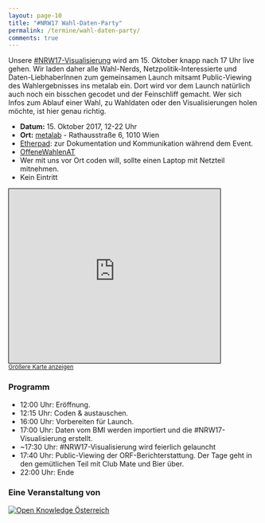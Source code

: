 ```yaml
---
layout: page-10
title: "#NRW17 Wahl-Daten-Party"
permalink: /termine/wahl-daten-party/
comments: true
---
```


<div class="row col-xs-12 col-md-8">
<p>Unsere <a href="https://github.com/OKFNat/offenewahlen-nrw17" title="#NRW17-Visualisierung">#NRW17-Visualisierung</a> wird am 15. Oktober knapp nach 17 Uhr live gehen. Wir laden daher alle Wahl-Nerds, Netzpolitik-Interessierte und Daten-LiebhaberInnen zum gemeinsamen Launch mitsamt Public-Viewing des Wahlergebnisses ins metalab ein. Dort wird vor dem Launch natürlich auch noch ein bisschen gecodet und der Feinschliff gemacht. Wer sich Infos zum Ablauf einer Wahl, zu Wahldaten oder den Visualisierungen holen möchte, ist hier genau richtig.
</p>

<ul>
<li><strong>Datum:</strong> 15. Oktober 2017, 12-22 Uhr</li>
<li><strong>Ort:</strong> <a href="http://metalab.at/" title="metalab">metalab</a> - Rathausstraße 6, 1010 Wien</li>
<li><a href="http://pad.okfn.org/p/OffeneWahlenAT-WDP" title="Etherpad">Etherpad</a>: zur Dokumentation und Kommunikation während dem Event.</li>
<li><a href="https://twitter.com/search?f=tweets&q=%23OffeneWahlenAT&src=typd" title="OffeneWahlenAT"><i class="fa fa-hashtag" aria-hidden="true"></i>OffeneWahlenAT</a></li>
<li>Wer mit uns vor Ort coden will, sollte einen Laptop mit Netzteil mitnehmen.</li>
<li>Kein Eintritt</li>
</ul>
</div>

<div class="col-xs-12 col-sm-4">
<iframe width="425" height="350" frameborder="0" scrolling="no" marginheight="0" marginwidth="0" src="http://www.openstreetmap.org/export/embed.html?bbox=16.34898662567139%2C48.20574211241539%2C16.363148689270023%2C48.21300631827239&amp;layer=mapnik&amp;marker=48.20937434414482%2C16.356067657470703" style="border: 1px solid black"></iframe><br/><small><a href="http://www.openstreetmap.org/?mlat=48.20937&amp;mlon=16.35607#map=17/48.20937/16.35607">Größere Karte anzeigen</a></small>
</div>

<div class="col-xs-12">
	<h3>Programm</h3>
	<ul>
		<li>12:00 Uhr: Eröffnung.</li>
		<li>12:15 Uhr: Coden & austauschen.</li>
		<li>16:00 Uhr: Vorbereiten für Launch.</li>
		<li>17:00 Uhr: Daten vom BMI werden importiert und die #NRW17-Visualisierung erstellt.</li>
		<li>~17:30 Uhr: #NRW17-Visualisierung wird feierlich gelauncht</li>
		<li>17:40 Uhr: Public-Viewing der ORF-Berichterstattung. Der Tage geht in den gemütlichen Teil mit Club Mate und Bier über.</li>
		<li>22:00 Uhr: Ende</li>
	</ul>
</div>

<!--<a href="/termine/wahl-daten-party/doku" title="Dokumentation & Materialien"><button class="button-primary">Dokumentation & Materialien</button></a>-->

<div class="partner row col-xs-12">
<h3>Eine Veranstaltung von</h3>
<div class="col-xs-12"><a class="logo ok-at" href="http://okfn.at" title="Open Knowledge Österreich"><img class="logo" src="{{ site.staticurl }}logos/logo-ok-at.svg" alt="Open Knowledge Österreich" /></a></div>

</div>
